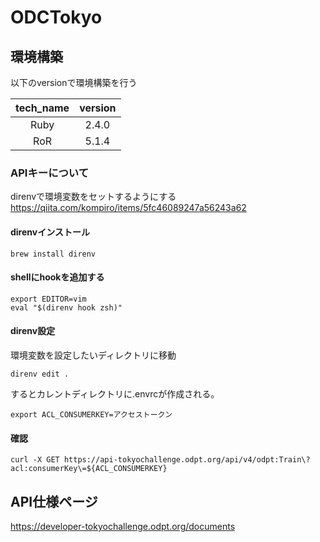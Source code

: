 # ODCTokyo

## 環境構築

以下のversionで環境構築を行う

| tech_name  | version  |
|:-----------:|:------------:|
| Ruby        | 2.4.0         |
| RoR         | 5.1.4       |

### APIキーについて

direnvで環境変数をセットするようにする
https://qiita.com/kompiro/items/5fc46089247a56243a62

#### direnvインストール
```
brew install direnv
```
#### shellにhookを追加する
```~/.zshrc
export EDITOR=vim
eval "$(direnv hook zsh)"
```

#### direnv設定
環境変数を設定したいディレクトリに移動

```
direnv edit .
```
するとカレントディレクトリに.envrcが作成される。

```
export ACL_CONSUMERKEY=アクセストークン
```

#### 確認
```
curl -X GET https://api-tokyochallenge.odpt.org/api/v4/odpt:Train\?acl:consumerKey\=${ACL_CONSUMERKEY}
```


## API仕様ページ
https://developer-tokyochallenge.odpt.org/documents
